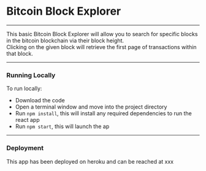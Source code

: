 <h1>Bitcoin Block Explorer</h1>

<hr />

<p>This basic Bitcoin Block Explorer will allow you to search for specific blocks in the bitcoin blockchain via their block height.
    <br /> Clicking on the given block will retrieve the first page of transactions within that block.</p>

<hr />

<h3>Running Locally</h3>
<p>To run locally:</p>
<ul>
    <li>Download the code</li>
    <li>Open a terminal window and move into the project directory</li>
    <li>Run
        <code>npm install</code>, this will install any required dependencies to run the react app</li>
        <li>Run <code>npm start</code>, this will launch the ap</li>
</ul>

<hr />

<h3>Deployment</h3>
<p>This app has been deployed on heroku and can be reached at xxx</p>
